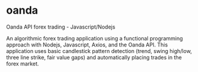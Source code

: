 # oanda
Oanda API forex trading - Javascript/Nodejs

An algorithmic forex trading application using a functional programming approach with Nodejs, Javascript, Axios, and the Oanda API. This application uses basic candlestick pattern detection (trend, swing high/low, three line strike, fair value gaps) and automatically placing trades in the forex market.
